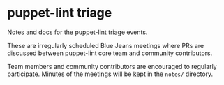 puppet-lint triage
==================

Notes and docs for the puppet-lint triage events.

These are irregularly scheduled Blue Jeans meetings where PRs are discussed between puppet-lint core team and community contributors.

Team members and community contributors are encouraged to regularly participate. Minutes of the meetings will be kept in the `notes/` directory.
